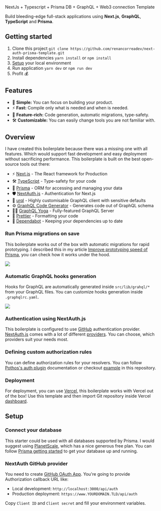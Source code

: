 <p align="center"> 

  NextJs + Typescript + Prisma DB + GraphQL + Web3 connection Template
  
</p>

Build bleeding-edge full-stack applications using **Next.js**, **GraphQL**, **TypeScript** and **Prisma**.

## Getting started

1. Clone this project `git clone https://github.com/renancorreadev/next-auth-prisma-template.git`
2. Install dependencies `yarn install` or `npm install`
3. [Setup](#Setup) your local environment
4. Run application `yarn dev` or `npm run dev`
5. Profit 💰

## Features

- 🐣 **Simple:** You can focus on building your product.
- ⚡️ **Fast:** Compile only what is needed and when is needed.
- 💍 **Feature-rich:** Code generation, automatic migrations, type-safety.
- 🛠 **Customizable:** You can easily change tools you are not familiar with.

## Overview

I have created this boilerplate because there was a missing one with all features. Which would support fast development and easy deployment without sacrificing performance. This boilerplate is built on the best open-source tools out there:

- ⚡️ [Next.js](https://github.com/vercel/next.js) - The React framework for Production
- 🛠 [TypeScript](https://www.typescriptlang.org/) - Type-safety for your code
- 🤝 [Prisma](https://github.com/prisma/prisma) - ORM for accessing and managing your data
- 🛡 [NextAuth.js](https://github.com/nextauthjs/next-auth) - Authentication for Next.js
- 🦅 [urql](https://github.com/FormidableLabs/urql) - Highly customisable GraphQL client with sensitive defaults
- ⚙️ [GraphQL Code Generator](https://github.com/dotansimha/graphql-code-generator) - Generates code out of GraphQL schema
- 🧘‍♀️ [GraphQL Yoga](https://github.com/dotansimha/graphql-yoga/) - Fully-featured GraphQL Server
- 💄 [Prettier](https://github.com/prettier/prettier) - Formatting your code
- 🤖 [Dependabot](https://github.com/marketplace/dependabot-preview) - Keeping your dependencies up to date

### Run Prisma migrations on save

This boilerplate works out of the box with automatic migrations for rapid prototyping. I described this in my article [Improve prototyping speed of Prisma](https://huvik.dev/blog/improve-prototyping-speed-of-prisma), you can check how it works under the hood.

![](https://i.imgur.com/kF73swy.gif)

### Automatic GraphQL hooks generation

Hooks for GraphQL are automatically generated inside `src/lib/grahql/*` from your GraphQL files. You can customize hooks generation inside `.graphqlrc.yaml`.

![](https://i.imgur.com/xNwz7AA.gif)

### Authentication using NextAuth.js

This boilerplate is configured to use [GitHub](https://next-auth.js.org/providers/github) authentication provider. [NextAuth.js](https://github.com/nextauthjs/next-auth) comes with a lot of different [providers](https://next-auth.js.org/configuration/providers). You can choose, which providers suit your needs most.

### Defining custom authorization rules

You can define authorization rules for your resolvers. You can follow [Pothos's auth plugin](https://pothos-graphql.dev/docs/plugins/scope-auth) documentation or checkout [example](https://github.com/huv1k/nextjs-auth-prisma/blob/master/src/lib/pothos/builder.ts) in this repository.

### Deployment

For deployment, you can use [Vercel](https://vercel.com/), this boilerplate works with Vercel out of the box! Use this template and then import Git repository inside Vercel [dashboard](https://vercel.com/new).

## Setup

### Connect your database

This starter could be used with all databases supported by Prisma. I would suggest using [PlanetScale](https://planetscale.com/), which has a nice generous free plan. You can follow [Prisma getting started](https://www.prisma.io/docs/getting-started/setup-prisma/start-from-scratch/relational-databases/connect-your-database-typescript-planetscale) to get your database up and running.

### NextAuth GitHub provider

You need to create [GitHub OAuth App](https://github.com/settings/developers). You're going to provide Authorization callback URL like:

- Local development: `http://localhost:3000/api/auth`
- Production deployment: `https://www.YOURDOMAIN.TLD/api/auth`

Copy `Client ID` and `Client secret` and fill your environment variables.
